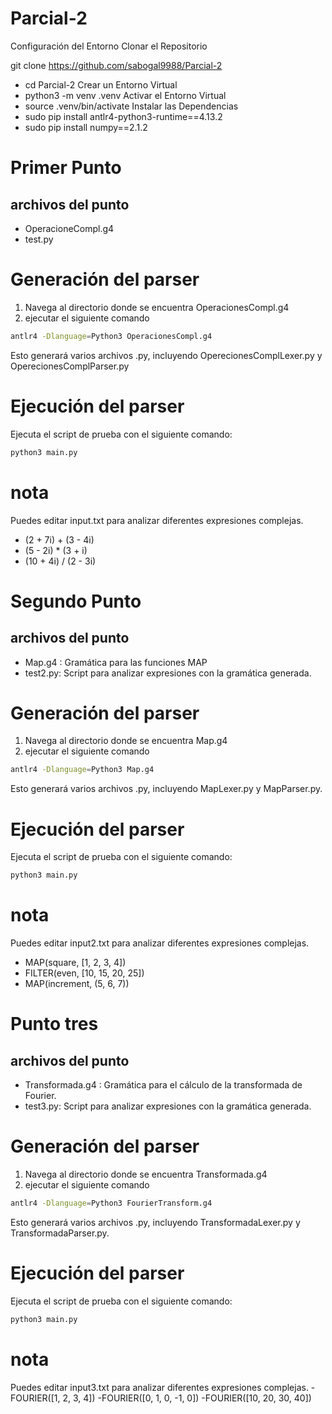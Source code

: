 # Parcial-2
Configuración del Entorno
Clonar el Repositorio

git clone https://github.com/sabogal9988/Parcial-2
- cd Parcial-2
Crear un Entorno Virtual
- python3 -m venv .venv
Activar el Entorno Virtual
- source .venv/bin/activate
Instalar las Dependencias
- sudo pip install antlr4-python3-runtime==4.13.2
- sudo pip install numpy==2.1.2


# Primer Punto 
## archivos del punto 
- OperacioneCompl.g4
- test.py
# Generación del parser
1. Navega al directorio donde se encuentra OperacionesCompl.g4
2. ejecutar el siguiente comando
```bash
antlr4 -Dlanguage=Python3 OperacionesCompl.g4
```
Esto generará varios archivos .py, incluyendo OperecionesComplLexer.py y OperecionesComplParser.py
# Ejecución del parser
Ejecuta el script de prueba con el siguiente comando:
```bash
python3 main.py
```
# nota 
Puedes editar input.txt para analizar diferentes expresiones complejas.
- (2 + 7i) + (3 - 4i)
- (5 - 2i) * (3 + i)
- (10 + 4i) / (2 - 3i)

# Segundo Punto 
## archivos del punto 
- Map.g4 : Gramática para las funciones MAP
- test2.py: Script para analizar expresiones con la gramática generada.
# Generación del parser
1. Navega al directorio donde se encuentra Map.g4
2. ejecutar el siguiente comando
```bash
antlr4 -Dlanguage=Python3 Map.g4
```
Esto generará varios archivos .py, incluyendo MapLexer.py y MapParser.py.

# Ejecución del parser
Ejecuta el script de prueba con el siguiente comando:
```bash
python3 main.py
```
# nota 
Puedes editar input2.txt para analizar diferentes expresiones complejas.
- MAP(square, [1, 2, 3, 4])
- FILTER(even, [10, 15, 20, 25])
- MAP(increment, (5, 6, 7))

# Punto tres 
## archivos del punto 
- Transformada.g4 : Gramática para el cálculo de la transformada de Fourier.
- test3.py: Script para analizar expresiones con la gramática generada.
# Generación del parser
1. Navega al directorio donde se encuentra Transformada.g4
2. ejecutar el siguiente comando
```bash
antlr4 -Dlanguage=Python3 FourierTransform.g4
```
Esto generará varios archivos .py, incluyendo TransformadaLexer.py y TransformadaParser.py.

# Ejecución del parser
Ejecuta el script de prueba con el siguiente comando:
```bash
python3 main.py
```
# nota 
Puedes editar input3.txt para analizar diferentes expresiones complejas.
-FOURIER([1, 2, 3, 4])
-FOURIER([0, 1, 0, -1, 0])
-FOURIER([10, 20, 30, 40])
